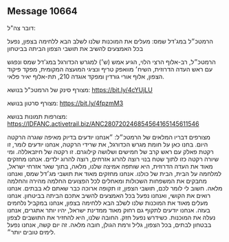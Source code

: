 ## Message 10664

דובר צה"ל:

הרמטכ״ל במג'דל שמס: מעלים את המוכנות שלנו לשלב הבא ללחימה בצפון, נפעל בכל האמצעים להשיב את תושבי הצפון הביתה בביטחון 

הרמטכ״ל, רב-אלוף הרצי הלוי, הגיע אמש (ש׳) למגרש הכדורגל במג'דל שמס ונפגש עם ראש העדה הדרוזית, השיח׳ מוואפק טריף ונציגי המועצה המקומית, מפקד פיקוד הצפון, אלוף אורי גורדין ומפקד אוגדה 210, תת-אלוף יאיר פלאי. 

מצורף סינק של הרמטכ"ל בנושא: https://bit.ly/4cYUjLU

מצורף סרטון בנושא: https://bit.ly/4fpzmM3

מצורפות תמונות בנושא: https://IDFANC.activetrail.biz/ANC280720246854564165145611546

מצורפים דבריו המלאים של הרמטכ״ל: ״אנחנו יודעים בדיוק מאיפה שוגרה הרקטה היום. בחנו כאן על חומת מגרש הכדורגל, את שרידי הרקטה, אנחנו יודעים לומר, זו רקטת פאלק עם ראש קרב של חמישים ושלושה קילוגרם. זו רקטה של חיזבאללה. ומי שיורה רקטה כזו לתוך שטח בנוי רוצה להרוג אזרחים, רוצה להרוג ילדים. אנחנו מחזקים מאוד את העדה הדרוזית, היא שותפה אמיצה שלנו, מלאה, בתוך שאר אזרחי ישראל, למלחמה על הבית, הבית של כולנו. אנחנו מחזקים מאוד את תושבי מג׳דל שמס, ואנחנו מחבקים את המשפחות השכולות ומאחלים לכל הפצועים החלמה מהירה והחלמה מלאה. חשוב לי לומר לכם, תושבי הצפון, זו תקופה ארוכה כבר שאתם לא בבתים. אנחנו רואים את הקושי, ואנחנו נפעל בכל האמצעים להשיב אתכם הביתה בביטחון. אנחנו מעלים מאוד את המוכנות שלנו לשלב הבא ללחימה בצפון, אנחנו במקביל נלחמים בעזה. אנחנו יודעים לתקוף גם רחוק מאוד ממדינת ישראל, יהיו יותר אתגרים, אנחנו נעלה את המוכנות. כשידרש נפעל חזק. החובה שלנו, היא להחזיר את התושבים לצפון בבטחון לבתים, בכל הצפון, גליל ורמת הגולן, חובה מלאה. זה יום קשה, אנחנו נפעל לימים טובים יותר״.

